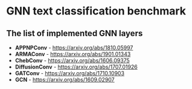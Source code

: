 # GNN text classification benchmark

## The list of implemented GNN layers
 - **APPNPConv** - https://arxiv.org/abs/1810.05997
 - **ARMAConv** - https://arxiv.org/abs/1901.01343
 - **ChebConv** - https://arxiv.org/abs/1606.09375
 - **DiffusionConv** - https://arxiv.org/abs/1707.01926
 - **GATConv** - https://arxiv.org/abs/1710.10903
 - **GCN** - https://arxiv.org/abs/1609.02907
